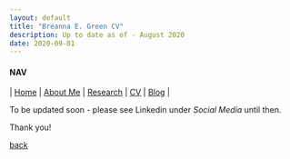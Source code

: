 ```yaml
---
layout: default
title: "Breanna E. Green CV"
description: Up to date as of - August 2020
date: 2020-09-01
---
```


#### NAV

| [Home](./index.html) | [About Me](./about.html) | [Research](./research.html) | [CV](./cv.html)  | [Blog](./blog.html) | 

To be updated soon - please see Linkedin under <em>Social Media</em> until then.

Thank you!




[back](./)

